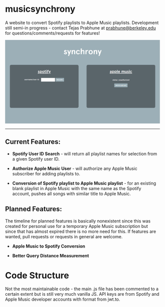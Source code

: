 # musicsynchrony

A website to convert Spotify playlists to Apple Music playlists. Development still semi-in progress - contact Tejas Prabhune at prabhune@berkeley.edu for questions/comments/requests for features!

![Website Home Page View](images/WebsiteView.png)

***

## Current Features:

* **Spotify User ID Search** - will return all playlist names for selection from a given Spotify user ID.

* **Authorize Apple Music User** - will authorize any Apple Music subscriber for adding playlists to.

* **Conversion of Spotify playlist to Apple Music playlist** - for an existing blank playlist in Apple Music with the same name as the Spotify account, pushes all songs with similar title to Apple Music.

## Planned Features:

The timeline for planned features is basically nonexistent since this was created for personal use for a temporary Apple Music subscription but since that has almost expired there is no more need for this. If features are wanted, pull requests or requests in general are welcome.

* **Apple Music to Spotify Conversion**

* **Better Query Distance Measurement**

# Code Structure

Not the most maintainable code - the main .js file has been commented to a certain extent but is still very much vanilla JS. API keys are from Spotify and Apple Music developer accounts with format from jwt.to.